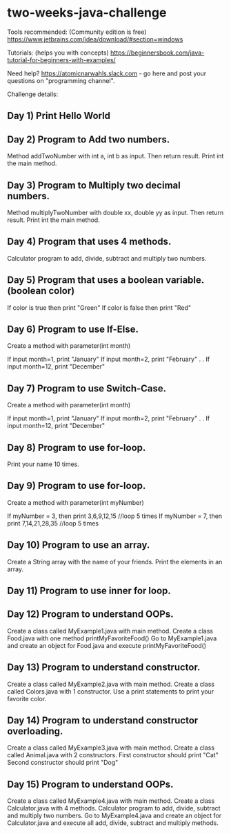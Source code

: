 # two-weeks-java-challenge

Tools recommended: (Community edition is free)
https://www.jetbrains.com/idea/download/#section=windows  

Tutorials: (helps you with concepts)
https://beginnersbook.com/java-tutorial-for-beginners-with-examples/

Need help?
https://atomicnarwahls.slack.com - go here and post your questions on "programming channel".

Challenge details:
## Day 1)  Print Hello World

## Day 2) Program to Add two numbers.
Method addTwoNumber with int a, int b as input. 
Then return result. Print int the main method.  

## Day 3) Program to Multiply two decimal numbers.
Method multiplyTwoNumber with double xx, double yy as input. 
Then return result. Print int the main method.

## Day 4) Program that uses 4 methods.
Calculator program to add, divide, subtract and multiply two numbers.

## Day 5) Program that uses a boolean variable. (boolean color)
If color is true then print "Green"
If color is false then print "Red"

## Day 6) Program to use If-Else.
Create a method with parameter(int month)

If input month=1, print "January"
If input month=2, print "February"
.
.
If input month=12, print "December"

## Day 7) Program to use Switch-Case.
Create a method with parameter(int month)

If input month=1, print "January"
If input month=2, print "February"
.
.
If input month=12, print "December"

## Day 8) Program to use for-loop.
Print your name 10 times.

## Day 9) Program to use for-loop.
Create a method with parameter(int myNumber)

If myNumber = 3, then print 3,6,9,12,15 //loop 5 times
If myNumber = 7, then print 7,14,21,28,35 //loop 5 times

## Day 10) Program to use an array.
Create a String array with the name of your friends. Print the elements in an array.

## Day 11) Program to use inner for loop.

## Day 12) Program to understand OOPs.
Create a class called MyExample1.java with main method.
Create a class Food.java with one method printMyFavoriteFood()
Go to MyExample1.java and create an object for Food.java and execute printMyFavoriteFood()

## Day 13) Program to understand constructor.
Create a class called MyExample2.java with main method.
Create a class called Colors.java with 1 constructor.
Use a print statements to print your favorite color.

## Day 14) Program to understand constructor overloading.
Create a class called MyExample3.java with main method.
Create a class called Animal.java with 2 constructors.
First constructor should print "Cat"
Second constructor should print "Dog"

## Day 15) Program to understand OOPs.
Create a class called MyExample4.java with main method.
Create a class Calculator.java with 4 methods. Calculator program to add, divide, subtract and multiply two numbers.
Go to MyExample4.java and create an object for Calculator.java and execute all add, divide, subtract and multiply methods.
